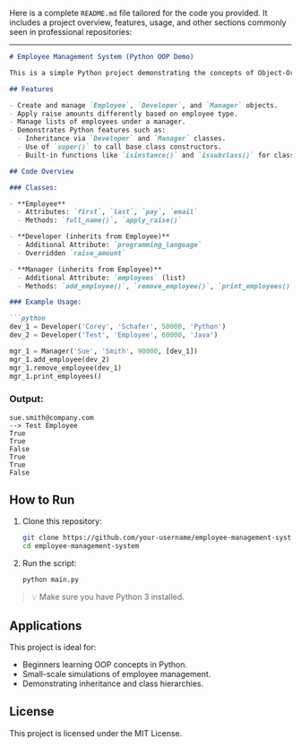 Here is a complete `README.md` file tailored for the code you provided. It includes a project overview, features, usage, and other sections commonly seen in professional repositories:

---

````markdown
# Employee Management System (Python OOP Demo)

This is a simple Python project demonstrating the concepts of Object-Oriented Programming (OOP), including **inheritance**, **encapsulation**, and **polymorphism**. The system models a basic organizational structure with `Employee`, `Developer`, and `Manager` classes.

## Features

- Create and manage `Employee`, `Developer`, and `Manager` objects.
- Apply raise amounts differently based on employee type.
- Manage lists of employees under a manager.
- Demonstrates Python features such as:
  - Inheritance via `Developer` and `Manager` classes.
  - Use of `super()` to call base class constructors.
  - Built-in functions like `isinstance()` and `issubclass()` for class relationships.

## Code Overview

### Classes:

- **Employee**
  - Attributes: `first`, `last`, `pay`, `email`
  - Methods: `full_name()`, `apply_raise()`

- **Developer (inherits from Employee)**
  - Additional Attribute: `programming_language`
  - Overridden `raise_amount`

- **Manager (inherits from Employee)**
  - Additional Attribute: `employees` (list)
  - Methods: `add_employee()`, `remove_employee()`, `print_employees()`

### Example Usage:

```python
dev_1 = Developer('Corey', 'Schafer', 50000, 'Python')
dev_2 = Developer('Test', 'Employee', 60000, 'Java')

mgr_1 = Manager('Sue', 'Smith', 90000, [dev_1])
mgr_1.add_employee(dev_2)
mgr_1.remove_employee(dev_1)
mgr_1.print_employees()
````

### Output:

```
sue.smith@company.com
--> Test Employee
True
True
False
True
True
False
```

## How to Run

1. Clone this repository:

   ```bash
   git clone https://github.com/your-username/employee-management-system.git
   cd employee-management-system
   ```

2. Run the script:

   ```bash
   python main.py
   ```

> 💡 Make sure you have Python 3 installed.

## Applications

This project is ideal for:

* Beginners learning OOP concepts in Python.
* Small-scale simulations of employee management.
* Demonstrating inheritance and class hierarchies.

## License

This project is licensed under the MIT License.

